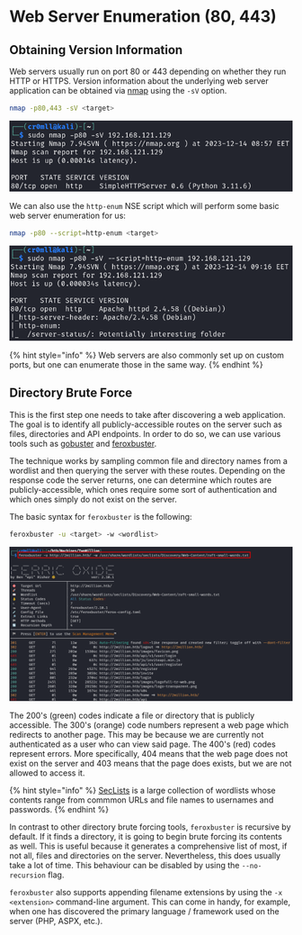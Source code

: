 # Web Server Enumeration (80, 443)

## Obtaining Version Information

Web servers usually run on port 80 or 443 depending on whether they run HTTP or HTTPS. Version information about the underlying web server application can be obtained via [nmap](port-scanning/) using the `-sV` option.

```bash
nmap -p80,443 -sV <target>
```

![](<../../Reconnaissance/Enumeration/Resources/Images/Web/Nmap Version Information.png>)

We can also use the `http-enum` NSE script which will perform some basic web server enumeration for us:

```bash
nmap -p80 --script=http-enum <target>
```

![](<../../Reconnaissance/Enumeration/Resources/Images/Web/http-enum Script.png>)

{% hint style="info" %}
Web servers are also commonly set up on custom ports, but one can enumerate those in the same way.
{% endhint %}

## Directory Brute Force

This is the first step one needs to take after discovering a web application. The goal is to identify all publicly-accessible routes on the server such as files, directories and API endpoints. In order to do so, we can use various tools such as [gobuster](https://github.com/OJ/gobuster) and [feroxbuster](https://github.com/epi052/feroxbuster).

The technique works by sampling common file and directory names from a wordlist and then querying the server with these routes. Depending on the response code the server returns, one can determine which routes are publicly-accessible, which ones require some sort of authentication and which ones simply do not exist on the server.

The basic syntax for `feroxbuster` is the following:

```bash
feroxbuster -u <target> -w <wordlist>
```

![](<../../Reconnaissance/Enumeration/Resources/Images/Web/Basic Directory Brute Force.png>)

The 200's (green) codes indicate a file or directory that is publicly accessible. The 300's (orange) code numbers represent a web page which redirects to another page. This may be because we are currently not authenticated as a user who can view said page. The 400's (red) codes represent errors. More specifically, 404 means that the web page does not exist on the server and 403 means that the page does exists, but we are not allowed to access it.

{% hint style="info" %}
[SecLists](https://github.com/danielmiessler/SecLists) is a large collection of wordlists whose contents range from commmon URLs and file names to usernames and passwords.
{% endhint %}

In contrast to other directory brute forcing tools, `feroxbuster` is recursive by default. If it finds a directory, it is going to begin brute forcing its contents as well. This is useful because it generates a comprehensive list of most, if not all, files and directories on the server. Nevertheless, this does usually take a lot of time. This behaviour can be disabled by using the `--no-recursion` flag.

`feroxbuster` also supports appending filename extensions by using the `-x <extension>` command-line argument. This can come in handy, for example, when one has discovered the primary language / framework used on the server (PHP, ASPX, etc.).
